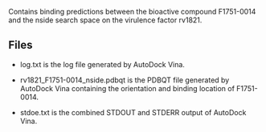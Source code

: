 Contains binding predictions between the bioactive compound F1751-0014 and the nside search space on the virulence factor rv1821.

## Files

- log.txt is the log file generated by AutoDock Vina.

- rv1821_F1751-0014_nside.pdbqt is the PDBQT file generated by AutoDock Vina containing the orientation and binding location of F1751-0014.

- stdoe.txt is the combined STDOUT and STDERR output of AutoDock Vina.

